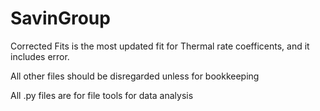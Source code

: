 # SavinGroup
Corrected Fits is the most updated fit for Thermal rate coefficents, and it includes error.

All other files should be disregarded unless for bookkeeping


All .py files are for file tools for data analysis
